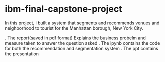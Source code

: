 # ibm-final-capstone-project
In this project, i built a system that segments and recommends venues and neighborhood to tourist for the Manhattan borough, New York City. 

. The report(saved in pdf format) Explains the business probelm and measure taken to answer the question asked
. The ipynb contains the code for both the recommendation and segmentation system 
. The ppt contains the presentation 

